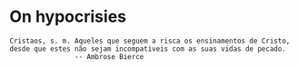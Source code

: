 # On hypocrisies

``` quote
Cristaos, s. m. Aqueles que seguem a risca os ensinamentos de Cristo, desde que estes não sejam incompativeis com as suas vidas de pecado.
                -- Ambrose Bierce
```
